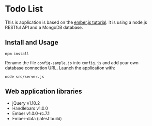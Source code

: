 # Todo List

This is application is based on the [ember.js tutorial][1]. It is using a node.js RESTful API and a MongoDB database.

## Install and Usage
```
npm install
```
Rename the file `config-sample.js` into `config.js` and add your own database connection URL. Launch the application with:
```
node src/server.js
```

## Web application libraries
* jQuery v1.10.2
* Handlebars v1.0.0
* Ember v1.0.0-rc.7.1
* Ember-data (latest build)

 [1]: http://emberjs.com/guides/getting-started/